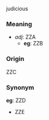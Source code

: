 judicious
### Meaning
+ _adj_: ZZA
    + __eg__: ZZB

### Origin

ZZC

### Synonym

__eg__: ZZD

+ ZZE


